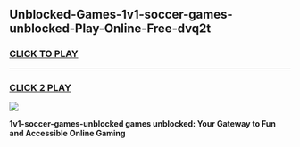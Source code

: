 
## Unblocked-Games-1v1-soccer-games-unblocked-Play-Online-Free-dvq2t
<h3>
<a href="https://premium76.site?title=1v1-soccer-games-unblocked&ref=26A">CLICK TO PLAY</a></h3>
<hr>

<h3>
<a href="https://premium76.site?title=1v1-soccer-games-unblocked&ref=26A">CLICK 2 PLAY</a>
  
</h3>

<a href="https://premium76.site?title=1v1-soccer-games-unblocked&ref=26A"><img src="https://clearcache.store/games.png"></a>


**1v1-soccer-games-unblocked games unblocked: Your Gateway to Fun and Accessible Online Gaming**
